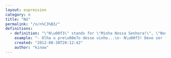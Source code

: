 ```yaml
---
layout: expression
category: n
title: "Nó"
permalink: "/n/n%C3%B3/"
definitions:
  - definition: "\"N\u00f3\" stands for \"Minha Nossa Senhora!\", \"Nossa Senhora!\", \"Minha Nossa Senhora Do Perp\u00e9tuo Socorro!\", or simply \"Nossa!\". \n\nProbably you will hear [Mineiros](/m/mineiros/) using this expression, or people from the countryside from S\u00e3o Paulo."
    example: "- Olha o pre\u00e7o desse vinho...\n- N\u00f3! Deve ser feito de ouro!"
    created: "2012-08-30T20:12:42"
    author: "kinow"
---
```

